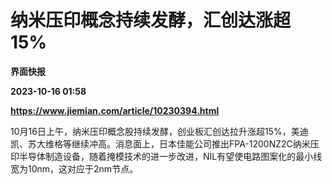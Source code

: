 # 纳米压印概念持续发酵，汇创达涨超15%
**界面快报**

**2023-10-16 01:58**

**https://www.jiemian.com/article/10230394.html**

10月16日上午，纳米压印概念股持续发酵，创业板汇创达拉升涨超15%，美迪凯、苏大维格等继续冲高。消息面上，日本佳能公司推出FPA-1200NZ2C纳米压印半导体制造设备，随着掩模技术的进一步改进，NIL有望使电路图案化的最小线宽为10nm，这对应于2nm节点。